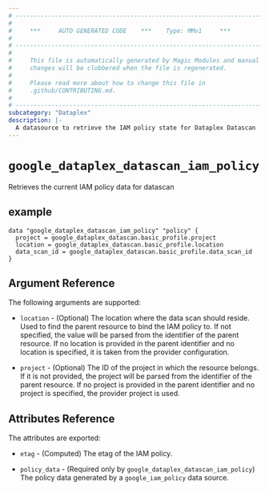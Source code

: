 ```yaml
---
# ----------------------------------------------------------------------------
#
#     ***     AUTO GENERATED CODE    ***    Type: MMv1     ***
#
# ----------------------------------------------------------------------------
#
#     This file is automatically generated by Magic Modules and manual
#     changes will be clobbered when the file is regenerated.
#
#     Please read more about how to change this file in
#     .github/CONTRIBUTING.md.
#
# ----------------------------------------------------------------------------
subcategory: "Dataplex"
description: |-
  A datasource to retrieve the IAM policy state for Dataplex Datascan
---
```



# `google_dataplex_datascan_iam_policy`
Retrieves the current IAM policy data for datascan


## example

```hcl
data "google_dataplex_datascan_iam_policy" "policy" {
  project = google_dataplex_datascan.basic_profile.project
  location = google_dataplex_datascan.basic_profile.location
  data_scan_id = google_dataplex_datascan.basic_profile.data_scan_id
}
```

## Argument Reference

The following arguments are supported:

* `location` - (Optional) The location where the data scan should reside.
 Used to find the parent resource to bind the IAM policy to. If not specified,
  the value will be parsed from the identifier of the parent resource. If no location is provided in the parent identifier and no
  location is specified, it is taken from the provider configuration.

* `project` - (Optional) The ID of the project in which the resource belongs.
    If it is not provided, the project will be parsed from the identifier of the parent resource. If no project is provided in the parent identifier and no project is specified, the provider project is used.

## Attributes Reference

The attributes are exported:

* `etag` - (Computed) The etag of the IAM policy.

* `policy_data` - (Required only by `google_dataplex_datascan_iam_policy`) The policy data generated by
  a `google_iam_policy` data source.
